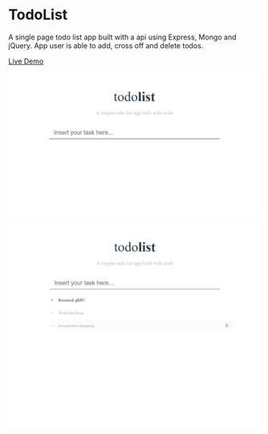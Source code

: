 # TodoList

A single page todo list app built with a api using Express, Mongo and jQuery. App user is able to add, cross off and delete todos.

[Live Demo](https://t0d0listapp.herokuapp.com/)

![alt text](https://github.com/DilanLivera/todos_api/blob/master/public/img/todos-api-img.jpg)

![alt text](https://github.com/DilanLivera/todos_api/blob/master/public/img/todos-api-img-02.jpg)
